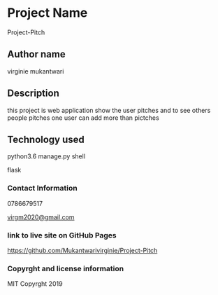 # Project Name
Project-Pitch

## Author name
virginie mukantwari


## Description
this project is web application show the user pitches and to see others people pitches one user can add more than pictches

## Technology used
 
 python3.6 manage.py shell

 flask


### Contact Information

0786679517

virgm2020@gmail.com

### link to live site on GitHub Pages

https://github.com/Mukantwarivirginie/Project-Pitch


### Copyrght and license information
MIT Copyrght 2019